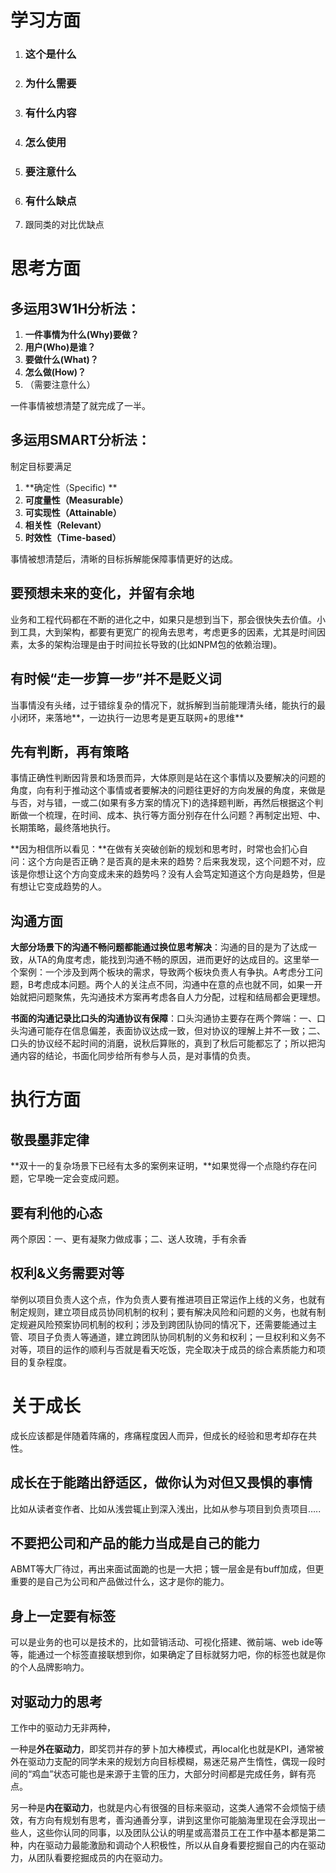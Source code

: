 # 学习方面

1. ### 这个是什么
2. ### 为什么需要
3. ### 有什么内容
4. ### 怎么使用
5. ### 要注意什么
6. ### 有什么缺点
8. 跟同类的对比优缺点

# 思考方面

## **多运用3W1H分析法：**

1. **一件事情为什么(Why)要做？**
2. **用户(Who)是谁？**
3. **要做什么(What)？**
4. **怎么做(How)？**
6. （需要注意什么）

一件事情被想清楚了就完成了一半。

## **多运用SMART分析法**：

制定目标要满足

1. **确定性（Specific) **
2. **可度量性（Measurable）**
3. **可实现性（Attainable）**
4. **相关性（Relevant）**
5. **时效性（Time-based）**

事情被想清楚后，清晰的目标拆解能保障事情更好的达成。

## **要预想未来的变化，并留有余地**

业务和工程代码都在不断的进化之中，如果只是想到当下，那会很快失去价值。小到工具，大到架构，都要有更宽广的视角去思考，考虑更多的因素，尤其是时间因素，太多的架构治理是由于时间拉长导致的(比如NPM包的依赖治理)。

## **有时候“走一步算一步”并不是贬义词**

当事情没有头绪，过于错综复杂的情况下，就拆解到当前能理清头绪，能执行的最小闭环，来落地**，一边执行一边思考是更互联网+的思维**

## **先有判断，再有策略**

事情正确性判断因背景和场景而异，大体原则是站在这个事情以及要解决的问题的角度，向有利于推动这个事情或者要解决的问题往更好的方向发展的角度，来做是与否，对与错，一或二(如果有多方案的情况下)的选择题判断，再然后根据这个判断做一个梳理，在时间、成本、执行等方面分别存在什么问题？再制定出短、中、长期策略，最终落地执行。

**因为相信所以看见：**在做有关突破创新的规划和思考时，时常也会扪心自问：这个方向是否正确？是否真的是未来的趋势？后来我发现，这个问题不对，应该是你想让这个方向变成未来的趋势吗？没有人会笃定知道这个方向是趋势，但是有想让它变成趋势的人。

## 沟通方面

**大部分场景下的沟通不畅问题都能通过换位思考解决**：沟通的目的是为了达成一致，从TA的角度考虑，能找到沟通不畅的原因，进而更好的达成目的。这里举一个案例：一个涉及到两个板块的需求，导致两个板块负责人有争执。A考虑分工问题，B考虑成本问题。两个人的关注点不同，沟通中在意的点也就不同，如果一开始就把问题聚焦，先沟通技术方案再考虑各自人力分配，过程和结局都会更理想。

**书面的沟通记录比口头的沟通协议有保障**：口头沟通协主要存在两个弊端：一、口头沟通可能存在信息偏差，表面协议达成一致，但对协议的理解上并不一致；二、口头的协议经不起时间的消磨，说秋后算账的，真到了秋后可能都忘了；所以把沟通内容的结论，书面化同步给所有参与人员，是对事情的负责。

# 执行方面

## **敬畏墨菲定律**

**双十一的复杂场景下已经有太多的案例来证明，**如果觉得一个点隐约存在问题，它早晚一定会变成问题。

## **要有利他的心态**

两个原因：一、更有凝聚力做成事；二、送人玫瑰，手有余香

## **权利&义务需要对等**

举例以项目负责人这个点，作为负责人要有推进项目正常运作上线的义务，也就有制定规则，建立项目成员协同机制的权利；要有解决风险和问题的义务，也就有制定规避风险预案协同机制的权利；涉及到跨团队协同的情况下，还需要能通过主管、项目子负责人等通道，建立跨团队协同机制的义务和权利；一旦权利和义务不对等，项目的运作的顺利与否就是看天吃饭，完全取决于成员的综合素质能力和项目的复杂程度。

# 关于成长

成长应该都是伴随着阵痛的，疼痛程度因人而异，但成长的经验和思考却存在共性。

## **成长在于能踏出舒适区，做你认为对但又畏惧的事情**

比如从读者变作者、比如从浅尝辄止到深入浅出，比如从参与项目到负责项目…..

## **不要把公司和产品的能力当成是自己的能力**

ABMT等大厂待过，再出来面试面跪的也是一大把；镀一层金是有buff加成，但更重要的是自己为公司和产品做过什么，这才是你的能力。

## **身上一定要有标签**

可以是业务的也可以是技术的，比如营销活动、可视化搭建、微前端、web ide等等，能通过一个标签直接联想到你，如果确定了目标就努力吧，你的标签也就是你的个人品牌影响力。

## **对驱动力的思考**

工作中的驱动力无非两种，

一种是**外在驱动力**，即奖罚并存的萝卜加大棒模式，再local化也就是KPI，通常被外在驱动力支配的同学未来的规划方向目标模糊，易迷茫易产生惰性，偶现一段时间的“鸡血”状态可能也是来源于主管的压力，大部分时间都是完成任务，鲜有亮点。

另一种是**内在驱动力**，也就是内心有很强的目标来驱动，这类人通常不会烦恼于绩效，有方向有规划有思考，善沟通善分享，讲到这里你可能脑海里现在会浮现出一些人，这些你认同的同事，以及团队公认的明星或高潜员工在工作中基本都是第二种，内在驱动力最能激励和调动个人积极性，所以从自身看要挖掘自己的内在驱动力，从团队看要挖掘成员的内在驱动力。
